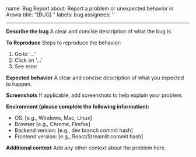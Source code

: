 name: Bug Report
about: Report a problem or unexpected behavior in Arovia
title: "[BUG] <Describe the bug>"
labels: bug
assignees: ''

---

**Describe the bug**
A clear and concise description of what the bug is.

**To Reproduce**
Steps to reproduce the behavior:
1. Go to '...'
2. Click on '...'
3. See error

**Expected behavior**
A clear and concise description of what you expected to happen.

**Screenshots**
If applicable, add screenshots to help explain your problem.

**Environment (please complete the following information):**
- OS: [e.g., Windows, Mac, Linux]
- Browser [e.g., Chrome, Firefox]
- Backend version: [e.g., dev branch commit hash]
- Frontend version: [e.g., React/Streamlit commit hash]

**Additional context**
Add any other context about the problem here.
